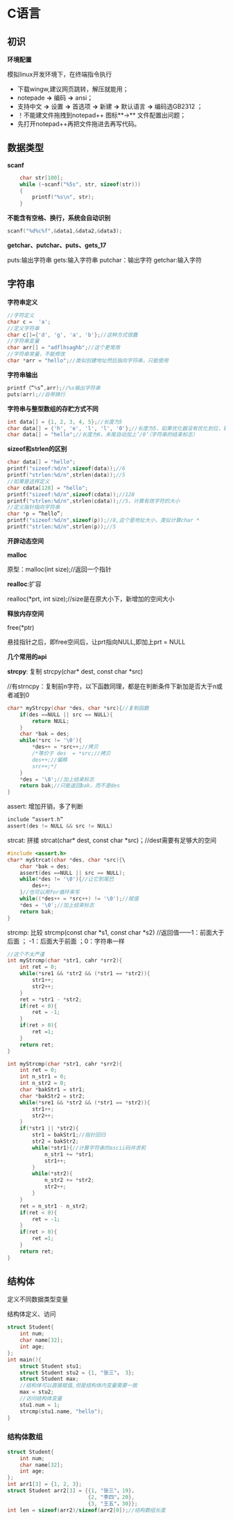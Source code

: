# C语言

## 初识

 **环境配置**

模拟linux开发环境下，在终端指令执行

- 下载wingw,建议网页跳转，解压就能用；
- notepade  **→**  编码 **→** ansi；
- 支持中文 **→**  设置 **→** 首选项 **→** 新建 **→** 默认语言 **→** 编码选GB2312 ；
- ！不能建文件拖拽到notepad++ 图标**→** 文件配置出问题；
- 先打开notepad++再把文件拖进去再写代码。

## 数据类型

**scanf**

```C
	char str[100];
	while (~scanf("%5s", str, sizeof(str)))
	{
		printf("%s\n", str);
	}
```

**不能含有空格、换行，系统会自动识别**

```C
scanf("%d%c%f",&data1,&data2,&data3);
```

**getchar、putchar、puts、gets_17**

puts:输出字符串     gets:输入字符串     putchar：输出字符     getchar:输入字符

## 字符串

**字符串定义**

```c
//字符定义
char c =  'a'; 
//定义字符串
char c[]={'d', 'g', 'a', 'b'};//这种方式很蠢
//字符串变量
char arr[] = "adflhsaghb";//这个更常用
//字符串常量，不能修改
char *arr = "hello";//类似创建地址然后指向字符串，只能使用
```

**字符串输出**

```c
printf（“%s”,arr);//%s输出字符串
puts(arr);//自带换行
```

**字符串与整型数组的存贮方式不同**

```c
int data[] = {1, 2, 3, 4, 5};//长度为5
char data[] = {'h', 'e', 'l', 'l', '0'};//长度为5，如果优化器没有优化到位，输出没有检测到’/0‘，可能会出现乱码，所以后面可以加上’/0‘
char data[] = "hello";//长度为6，末尾自动加上’/0‘（字符串的结束标志）
```

**sizeof和strlen的区别**

```c
char data[] = "hello";
printf("sizeof:%d/n",sizeof(data));//6
printf("strlen:%d/n",strlen(data));//5
//如果是这样定义
char cdata[128] = "hello";
printf("sizeof:%d/n",sizeof(cdata));//128
printf("strlen:%d/n",strlen(cdata));//5，计算有效字符的大小
//定义指针指向字符串
char *p = “hello”;
printf("sizeof:%d/n",sizeof(p));//8,这个是地址大小，类似计算char *
printf("strlen:%d/n",strlen(p));//5
```

**开辟动态空间**

**malloc**

原型：malloc(int size);//返回一个指针

**realloc**:扩容

realloc(*prt, int size);//size是在原大小下，新增加的空间大小

**释放内存空间**

free(*ptr)

悬挂指针之后，即free空间后，让prt指向NULL,即加上prt = NULL

**几个常用的api**

**strcpy**:  复制  strcpy(char* dest, const char *src)

//有strncpy：复制前n字符，以下函数同理，都是在判断条件下新加是否大于n或者减到0

```c
char* myStrcpy(char *des, char *src){//复制函数
    if(des ==NULL || src == NULL){
        return NULL;
    }
    char *bak = des;
    while(*src != '\0'){
        *des++ = *src++;//拷贝
        /*等价于 des  = *src;//拷贝
        des++;//偏移
        src++;*/
    }  
    *des = '\0';//加上结束标志
    return bak;//只能返回bak，而不是des
}
```

assert:  增加开销，多了判断

```c
include “assert.h”
assert(des != NULL && src != NULL)
```

strcat:  拼接  strcat(char* dest, const char *src)；//dest需要有足够大的空间

```C
#include <assert.h>
char* myStrcat(char *des, char *src){\
    char *bak = des;
    assert(des ==NULL || src == NULL);
    while(*des != '\0'){//让它到尾巴
        des++;
    }//也可以用for循环来写
    while((*des++ = *src++) != '\0');//赋值
    *des = '\0';//加上结束标志
    return bak;
}
```

strcmp:  比较  strcmp(const char *s1, const char *s2)  //返回值——1：前面大于后面    ； -1：后面大于前面  ；0：字符串一样

```c
//这个不太严谨
int myStrcmp(char *str1, cahr *srr2){
    int ret = 0;
    while(*sre1 && *str2 && (*str1 == *str2)){
        str1++;
        str2++;
    }
    ret = *str1 - *str2;
    if(ret < 0){
        ret = -1;
    }
    if(ret > 0){
        ret =1;
    } 
    return ret;
}
```

```C
int myStrcmp(char *str1, cahr *srr2){
    int ret = 0;
    int n_str1 = 0;
    int n_str2 = 0;
    char *bakStr1 = str1;
    char *bakStr2 = str2;
    while(*sre1 && *str2 && (*str1 == *str2)){
        str1++;
        str2++;
    }
    if(*str1 || *str2){
        str1 = bakStr1;//指针回归
    	str2 = bakStr2;
        while(*str1){//计算字符串的ascii码并求和
        	n_str1 += *str1;
        	str1++;
    	}
     	while(*str2){
        	n_str2 += *str2;
         	str2++;
    	}
    }
    ret = n_str1 - n_str2;
    if(ret < 0){
        ret = -1;
    }
    if(ret > 0){
        ret =1;
    } 
    return ret;
}
```

## 结构体

定义不同数据类型变量

结构体定义、访问

```c
struct Student{
    int num;
    char name[32];
    int age;
};
int main(){
	struct Student stu1;
    struct Student stu2 = {1, "张三"， 3};
    struct Student max;
    //结构体可以直接赋值,但是结构体内变量需要一致
    max = stu2;
	//访问结构体变量
    stu1.num = 1;
    strcmp(stu1.name, "hello");
}
```

### 结构体数组

```c
struct Student{
    int num;
    char name[32];
    int age;
};
int arr1[3] = {1, 2, 3};
struct Student arr2[3] = {{1, "张三"，19},
                          {2, "李四"，20},
                          {3, "王五"，30}};
int len = sizeof(arr2)/sizeof(arr2[0]);//结构数组长度
```

